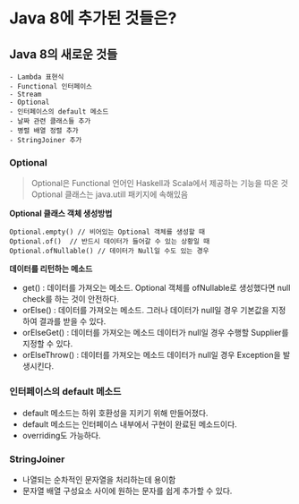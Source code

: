 # Java 8에 추가된 것들은?

## Java 8의 새로운 것들
```text
- Lambda 표현식
- Functional 인터페이스
- Stream
- Optional
- 인터페이스의 default 메소드
- 날짜 관련 클래스들 추가
- 병렬 배열 정렬 추가
- StringJoiner 추가
```

### Optional
> Optional은 Functional 언어인 Haskell과 Scala에서 제공하는 기능을 따온 것  
> Optional 클래스는 java.utill 패키지에 속해있음

**Optional 클래스 객체 생성방법**
```text
Optional.empty() // 비어있는 Optional 객체를 생성할 때
Optional.of()  // 반드시 데이터가 들어갈 수 있는 상황일 때 
Optional.ofNullable() // 데이터가 Null일 수도 있는 경우
```

**데이터를 리턴하는 메소드**
- get() : 데이터를 가져오는 메소드. Optional 객체를 ofNullable로 생성했다면 null check를 하는 것이 안전하다.
- orElse() : 데이터를 가져오는 메소드. 그러나 데이터가 null일 경우 기본값을 지정하여 결과를 받을 수 있다.
- orElseGet() : 데이터를 가져오는 메소드 데이터가 null일 경우 수행할 Supplier<T>를 지정할 수 있다.
- orElseThrow() : 데이터를 가져오는 메소드 데이터가 null일 경우 Exception을 발생시킨다. 

### 인터페이스의 default 메소드 
- default 메소드는 하위 호환성을 지키기 위해 만들어졌다.
- default 메소드는 인터페이스 내부에서 구현이 완료된 메소드이다.
- overriding도 가능하다. 

### StringJoiner
- 나열되는 순차적인 문자열을 처리하는데 용이함
- 문자열 배열 구성요소 사이에 원하는 문자를 쉽게 추가할 수 있다.
